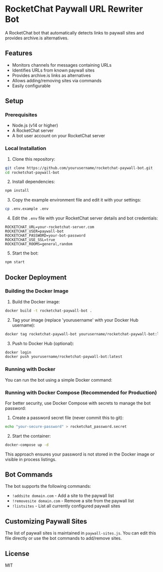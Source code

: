 # RocketChat Paywall URL Rewriter Bot

A RocketChat bot that automatically detects links to paywall sites and provides archive.is alternatives.

## Features

- Monitors channels for messages containing URLs
- Identifies URLs from known paywall sites
- Provides archive.is links as alternatives
- Allows adding/removing sites via commands
- Easily configurable

## Setup

### Prerequisites

- Node.js (v14 or higher)
- A RocketChat server
- A bot user account on your RocketChat server

### Local Installation

1. Clone this repository:
```bash
git clone https://github.com/yourusername/rocketchat-paywall-bot.git
cd rocketchat-paywall-bot
```

2. Install dependencies:
```bash
npm install
```

3. Copy the example environment file and edit it with your settings:
```bash
cp .env.example .env
```

4. Edit the `.env` file with your RocketChat server details and bot credentials:
```
ROCKETCHAT_URL=your-rocketchat-server.com
ROCKETCHAT_USER=paywall-bot
ROCKETCHAT_PASSWORD=your-bot-password
ROCKETCHAT_USE_SSL=true
ROCKETCHAT_ROOMS=general,random
```

5. Start the bot:
```bash
npm start
```

## Docker Deployment

### Building the Docker Image

1. Build the Docker image:
```bash
docker build -t rocketchat-paywall-bot .
```

2. Tag your image (replace 'yourusername' with your Docker Hub username):
```bash
docker tag rocketchat-paywall-bot yourusername/rocketchat-paywall-bot:latest
```

3. Push to Docker Hub (optional):
```bash
docker login
docker push yourusername/rocketchat-paywall-bot:latest
```

### Running with Docker

You can run the bot using a simple Docker command:


### Running with Docker Compose (Recommended for Production)

For better security, use Docker Compose with secrets to manage the bot password:

1. Create a password secret file (never commit this to git):
```bash
echo "your-secure-password" > rocketchat_password.secret
```
2. Start the container:
```bash
docker-compose up -d
```

This approach ensures your password is not stored in the Docker image or visible in process listings.

## Bot Commands

The bot supports the following commands:

- `!addsite domain.com` - Add a site to the paywall list
- `!removesite domain.com` - Remove a site from the paywall list
- `!listsites` - List all currently configured paywall sites

## Customizing Paywall Sites

The list of paywall sites is maintained in `paywall-sites.js`. You can edit this file directly or use the bot commands to add/remove sites.

## License

MIT